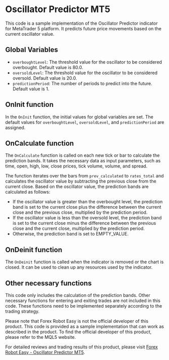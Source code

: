 # Oscillator Predictor MT5

This code is a sample implementation of the Oscillator Predictor indicator for MetaTrader 5 platform. It predicts future price movements based on the current oscillator value.

## Global Variables

- `overboughtLevel`: The threshold value for the oscillator to be considered overbought. Default value is 80.0.
- `oversoldLevel`: The threshold value for the oscillator to be considered oversold. Default value is 20.0.
- `predictionPeriod`: The number of periods to predict into the future. Default value is 1.

## OnInit function

In the `OnInit` function, the initial values for global variables are set. The default values for `overboughtLevel`, `oversoldLevel`, and `predictionPeriod` are assigned.

## OnCalculate function

The `OnCalculate` function is called on each new tick or bar to calculate the prediction bands. It takes the necessary data as input parameters, such as time, open, high, low, close prices, tick volume, volume, and spread.

The function iterates over the bars from `prev_calculated` to `rates_total` and calculates the oscillator value by subtracting the previous close from the current close. Based on the oscillator value, the prediction bands are calculated as follows:
- If the oscillator value is greater than the overbought level, the prediction band is set to the current close plus the difference between the current close and the previous close, multiplied by the prediction period.
- If the oscillator value is less than the oversold level, the prediction band is set to the current close minus the difference between the previous close and the current close, multiplied by the prediction period.
- Otherwise, the prediction band is set to EMPTY_VALUE.

## OnDeinit function

The `OnDeinit` function is called when the indicator is removed or the chart is closed. It can be used to clean up any resources used by the indicator.

## Other necessary functions

This code only includes the calculation of the prediction bands. Other necessary functions for entering and exiting trades are not included in this code. These functions need to be implemented separately according to the trading strategy.

Please note that Forex Robot Easy is not the official developer of this product. This code is provided as a sample implementation that can work as described in the product. To find the official developer of this product, please refer to the MQL5 website.

For detailed reviews and trading results of this product, please visit [Forex Robot Easy - Oscillator Predictor MT5](https://forexroboteasy.com/forex-robot-review/review-oscillator-predictor-mt5-a-unique-forex-software-for-professional-traders/).

